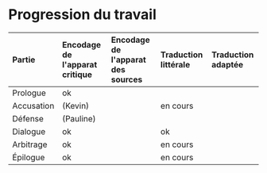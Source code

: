 # Progression du travail
|Partie|Encodage de l'apparat critique|Encodage de l'apparat des sources|Traduction littérale|Traduction adaptée|
|:-----|:-----------------------------|:--------------------------------|:-------------------|:-----------------|
|Prologue|ok||||
|Accusation|(Kevin)||en cours||
|Défense|(Pauline)||||
|Dialogue|ok||ok||
|Arbitrage|ok||en cours||
|Épilogue|ok||en cours||
